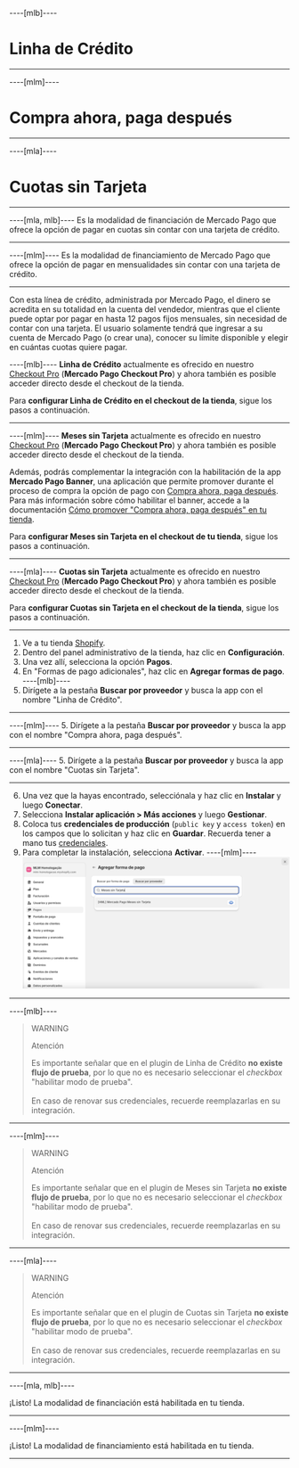 ----[mlb]----
# Linha de Crédito

------------
----[mlm]----
# Compra ahora, paga después

------------
----[mla]----
# Cuotas sin Tarjeta

------------
----[mla, mlb]----
Es la modalidad de financiación de Mercado Pago que ofrece la opción de pagar en cuotas sin contar con una tarjeta de crédito.

------------
----[mlm]----
Es la modalidad de financiamiento de Mercado Pago que ofrece la opción de pagar en mensualidades sin contar con una tarjeta de crédito.

------------

Con esta línea de crédito, administrada por Mercado Pago, el dinero se acredita en su totalidad en la cuenta del vendedor, mientras que el cliente puede optar por pagar en hasta 12 pagos fijos mensuales, sin necesidad de contar con una tarjeta. El usuario solamente tendrá que ingresar a su cuenta de Mercado Pago (o crear una), conocer su límite disponible y elegir en cuántas cuotas quiere pagar.

----[mlb]----
**Linha de Crédito** actualmente es ofrecido en nuestro [Checkout Pro](/developers/es/docs/shopify/integration-configuration/checkout-pro) (**Mercado Pago Checkout Pro**) y ahora también es posible acceder directo desde el checkout de la tienda.

Para **configurar Linha de Crédito en el checkout de la tienda**, sigue los pasos a continuación.

------------
----[mlm]----
**Meses sin Tarjeta** actualmente es ofrecido en nuestro [Checkout Pro](/developers/es/docs/shopify/integration-configuration/checkout-pro) (**Mercado Pago Checkout Pro**) y ahora también es posible acceder directo desde el checkout de la tienda.

Además, podrás complementar la integración con la habilitación de la app **Mercado Pago Banner**, una aplicación que permite promover durante el proceso de compra la opción de pago con [Compra ahora, paga después](/developers/pt/docs/shopify/integration-configuration/meses-sin-tarjeta). Para más información sobre cómo habilitar el banner, accede a la documentación [Cómo promover "Compra ahora, paga después" en tu tienda](/developers/pt/docs/shopify/shopify/how-tos/banner).

Para **configurar Meses sin Tarjeta en el checkout de tu tienda**, sigue los pasos a continuación.

------------
----[mla]----
**Cuotas sin Tarjeta** actualmente es ofrecido en nuestro [Checkout Pro](/developers/es/docs/shopify/integration-configuration/checkout-pro) (**Mercado Pago Checkout Pro**) y ahora también es posible acceder directo desde el checkout de la tienda.

Para **configurar Cuotas sin Tarjeta en el checkout de la tienda**, sigue los pasos a continuación.

------------

1. Ve a tu tienda [Shopify](https://accounts.shopify.com/store-login).
2. Dentro del panel administrativo de la tienda, haz clic en **Configuración**.
3. Una vez allí, selecciona la opción **Pagos**. 
4. En "Formas de pago adicionales", haz clic en **Agregar formas de pago**.
----[mlb]----
5. Dirígete a la pestaña **Buscar por proveedor** y busca la app con el nombre "Linha de Crédito". 

------------
----[mlm]----
5. Dirígete a la pestaña **Buscar por proveedor** y busca la app con el nombre "Compra ahora, paga después". 

------------
----[mla]----
5. Dirígete a la pestaña **Buscar por proveedor** y busca la app con el nombre "Cuotas sin Tarjeta". 

------------
6. Una vez que la hayas encontrado, selecciónala y haz clic en **Instalar** y luego **Conectar**.
7. Selecciona **Instalar aplicación > Más acciones** y luego **Gestionar**.
8. Coloca tus **credenciales de producción** (`public key` y `access token`) en los campos que lo solicitan y haz clic en **Guardar**. Recuerda tener a mano tus [credenciales](/developers/es/docs/shopify/additional-content/your-integrations/credentials).
9. Para completar la instalación, selecciona **Activar**.
----[mlm]----
![shopify-mercado-credito](/images/shopify/meses-sin-tarjeta-mlm.png)

------------
----[mlb]----
> WARNING
>
> Atención
>
> Es importante señalar que en el plugin de Linha de Crédito **no existe flujo de prueba**, por lo que no es necesario seleccionar el _checkbox_ "habilitar modo de prueba".
> <br/><br/>
> En caso de renovar sus credenciales, recuerde reemplazarlas en su integración.

------------
----[mlm]----
> WARNING
>
> Atención
>
> Es importante señalar que en el plugin de Meses sin Tarjeta **no existe flujo de prueba**, por lo que no es necesario seleccionar el _checkbox_ "habilitar modo de prueba".
> <br/><br/>
> En caso de renovar sus credenciales, recuerde reemplazarlas en su integración.

------------
----[mla]----
> WARNING
>
> Atención
>
> Es importante señalar que en el plugin de Cuotas sin Tarjeta **no existe flujo de prueba**, por lo que no es necesario seleccionar el _checkbox_ "habilitar modo de prueba".
> <br/><br/>
> En caso de renovar sus credenciales, recuerde reemplazarlas en su integración.

------------
----[mla, mlb]----

¡Listo! La modalidad de financiación está habilitada en tu tienda.

------------
----[mlm]----

¡Listo! La modalidad de financiamiento está habilitada en tu tienda.

------------